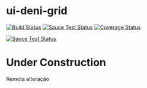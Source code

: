# ui-deni-grid

[![Build Status](https://travis-ci.org/angular-ui/ui-grid.svg?branch=master)](https://travis-ci.org/angular-ui/ui-grid)
[![Sauce Test Status](https://saucelabs.com/buildstatus/ui-deni-grid)](https://saucelabs.com/u/ui-deni-grid)
[![Coverage Status](https://coveralls.io/repos/github/denimar/ui-deni-grid/badge.svg?branch=master)](https://coveralls.io/github/denimar/ui-deni-grid?branch=master)

[![Sauce Test Status](https://saucelabs.com/browser-matrix/ui-deni-grid.svg)](https://saucelabs.com/u/ui-deni-grid)

# Under Construction

Remota alteração
